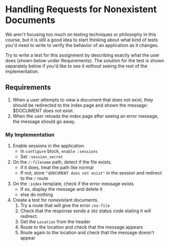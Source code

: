 # Handling Requests for Nonexistent Documents

We aren't focusing too much on testing techniques or philosophy in this course, but it is still a good idea to start thinking about what kind of tests you'd need to write to verify the behavior of an application as it changes.

Try to write a test for this assignment by describing exactly what the user does (shown below under Requirements). The solution for the test is shown separately below if you'd like to see it without seeing the rest of the implementation.

## Requirements
1. When a user attempts to view a document that does not exist, they should be redirected to the index page and shown the message: $DOCUMENT does not exist.
2. When the user reloads the index page after seeing an error message, the message should go away.

### My Implementation
1. Enable sessions in the application
    - In `configure` block, `enable :sessions`
    - Set `:session_secret`
2. On the `/:filename` path, detect if the file exists.
    - if it does, treat the path like normal
    - If not, store `"$DOCUMENT does not exist"` in the session and redirect to the `/` route
3. On the `:index` template, check if the error message exists
    - If so, display the message and delete it
    - else do nothing
4. Create a test for nonexistant documents.
    1. Try a route that will give the error `/no-file`
    2. Check that the response sends a `302` status code stating it will redirect.
    3. Get the `Location` from the header
    4. Route to the location and check that the message appears
    5. Route again to the location and check that the message doesn't appear
